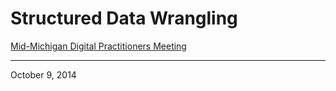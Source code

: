 Structured Data Wrangling
=========================

[Mid-Michigan Digital Practitioners Meeting](http://archives.msu.edu/about/conferences.php?about_conferences)
***
October 9, 2014
